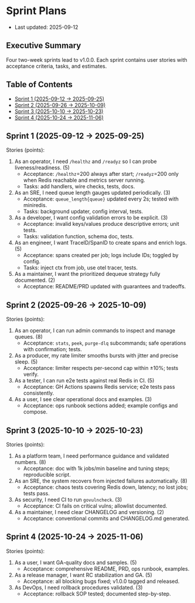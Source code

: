 # Sprint Plans

- Last updated: 2025-09-12

## Executive Summary

Four two-week sprints lead to v1.0.0. Each sprint contains user stories with acceptance criteria, tasks, and estimates.

## Table of Contents

- [Sprint 1 (2025-09-12 → 2025-09-25)](#sprint-1-2025-09-12--2025-09-25)
- [Sprint 2 (2025-09-26 → 2025-10-09)](#sprint-2-2025-09-26--2025-10-09)
- [Sprint 3 (2025-10-10 → 2025-10-23)](#sprint-3-2025-10-10--2025-10-23)
- [Sprint 4 (2025-10-24 → 2025-11-06)](#sprint-4-2025-10-24--2025-11-06)

## Sprint 1 (2025-09-12 → 2025-09-25)

Stories (points):

1) As an operator, I need `/healthz` and `/readyz` so I can probe liveness/readiness. (5)
   - Acceptance: `/healthz`=200 always after start; `/readyz`=200 only when Redis reachable and metrics server running.
   - Tasks: add handlers, wire checks, tests, docs.
2) As an SRE, I need queue length gauges updated periodically. (3)
   - Acceptance: `queue_length{queue}` updated every 2s; tested with miniredis.
   - Tasks: background updater, config interval, tests.
3) As a developer, I want config validation errors to be explicit. (3)
   - Acceptance: invalid keys/values produce descriptive errors; unit tests.
   - Tasks: validation function, schema doc, tests.
4) As an engineer, I want TraceID/SpanID to create spans and enrich logs. (5)
   - Acceptance: spans created per job; logs include IDs; toggled by config.
   - Tasks: inject ctx from job, use otel tracer, tests.
5) As a maintainer, I want the prioritized dequeue strategy fully documented. (2)
   - Acceptance: README/PRD updated with guarantees and tradeoffs.

## Sprint 2 (2025-09-26 → 2025-10-09)

Stories (points):

1) As an operator, I can run admin commands to inspect and manage queues. (8)
   - Acceptance: `stats`, `peek`, `purge-dlq` subcommands; safe operations with confirmation; tests.
2) As a producer, my rate limiter smooths bursts with jitter and precise sleep. (5)
   - Acceptance: limiter respects per-second cap within ±10%; tests verify.
3) As a tester, I can run e2e tests against real Redis in CI. (5)
   - Acceptance: GH Actions spawns Redis service; e2e tests pass consistently.
4) As a user, I see clear operational docs and examples. (3)
   - Acceptance: ops runbook sections added; example configs and compose.

## Sprint 3 (2025-10-10 → 2025-10-23)

Stories (points):

1) As a platform team, I need performance guidance and validated numbers. (8)
   - Acceptance: doc with 1k jobs/min baseline and tuning steps; reproducible script.
2) As an SRE, the system recovers from injected failures automatically. (8)
   - Acceptance: chaos tests covering Redis down, latency; no lost jobs; tests pass.
3) As security, I need CI to run `govulncheck`. (3)
   - Acceptance: CI fails on critical vulns; allowlist documented.
4) As a maintainer, I need clear CHANGELOG and versioning. (2)
   - Acceptance: conventional commits and CHANGELOG.md generated.

## Sprint 4 (2025-10-24 → 2025-11-06)

Stories (points):

1) As a user, I want GA-quality docs and samples. (5)
   - Acceptance: comprehensive README, PRD, ops runbook, examples.
2) As a release manager, I want RC stabilization and GA. (5)
   - Acceptance: all blocking bugs fixed; v1.0.0 tagged and released.
3) As DevOps, I need rollback procedures validated. (3)
   - Acceptance: rollback SOP tested; documented step-by-step.
